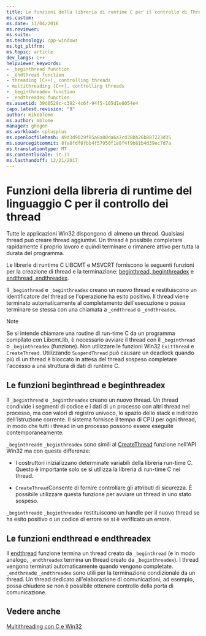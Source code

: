 ```yaml
---
title: Le funzioni della libreria di runtime C per il controllo di Thread | Documenti Microsoft
ms.custom: 
ms.date: 11/04/2016
ms.reviewer: 
ms.suite: 
ms.technology: cpp-windows
ms.tgt_pltfrm: 
ms.topic: article
dev_langs: C++
helpviewer_keywords:
- _beginthread function
- _endthread function
- threading [C++], controlling threads
- multithreading [C++], controlling threads
- _beginthreadex function
- _endthreadex function
ms.assetid: 39d0529c-c392-4c6f-94f5-105d1e8054e4
caps.latest.revision: "9"
author: mikeblome
ms.author: mblome
manager: ghogen
ms.workload: cplusplus
ms.openlocfilehash: 49d3d9029f85a8a80da6a7cd38bb26b887223d35
ms.sourcegitcommit: 8fa8fdf0fbb4f57950f1e8f4f9b81b4d39ec7d7a
ms.translationtype: MT
ms.contentlocale: it-IT
ms.lasthandoff: 12/21/2017
---
```

# <a name="c-run-time-library-functions-for-thread-control"></a>Funzioni della libreria di runtime del linguaggio C per il controllo dei thread
Tutte le applicazioni Win32 dispongono di almeno un thread. Qualsiasi thread può creare thread aggiuntivi. Un thread è possibile completare rapidamente il proprio lavoro e quindi terminare o rimanere attivo per tutta la durata del programma.  
  
 Le librerie di runtime C LIBCMT e MSVCRT forniscono le seguenti funzioni per la creazione di thread e la terminazione: [beginthread, beginthreadex](../c-runtime-library/reference/beginthread-beginthreadex.md) e [endthread, endthreadex](../c-runtime-library/reference/endthread-endthreadex.md).  
  
 Il `_beginthread` e `_beginthreadex` creano un nuovo thread e restituiscono un identificatore del thread se l'operazione ha esito positivo. Il thread viene terminato automaticamente al completamento dell'esecuzione o possa terminare se stessa con una chiamata a `_endthread` o `_endthreadex`.  
  
> [!NOTE]
>  Se si intende chiamare una routine di run-time C da un programma compilato con Libcmt.lib, è necessario avviare il thread con il `_beginthread` o `_beginthreadex` (funzione). Non utilizzare le funzioni Win32 `ExitThread` e `CreateThread`. Utilizzando `SuspendThread` può causare un deadlock quando più di un thread è bloccato in attesa del thread sospeso completare l'accesso a una struttura di dati di runtime C.  
  
##  <a name="_core_the__beginthread_function"></a>Le funzioni beginthread e beginthreadex  
 Il `_beginthread` e `_beginthreadex` creano un nuovo thread. Un thread condivide i segmenti di codice e i dati di un processo con altri thread nel processo, ma con valori di registro univoco, lo spazio dello stack e indirizzo dell'istruzione corrente. Il sistema fornisce il tempo di CPU per ogni thread, in modo che tutti i thread in un processo possono essere eseguite contemporaneamente.  
  
 `_beginthread`e `_beginthreadex` sono simili al [CreateThread](http://msdn.microsoft.com/library/windows/desktop/ms682453) funzione nell'API Win32 ma con queste differenze:  
  
-   I costruttori inizializzano determinate variabili della libreria run-time C. Questo è importante solo se si utilizza la libreria di run-time C nei thread.  
  
-   `CreateThread`Consente di fornire controllare gli attributi di sicurezza. È possibile utilizzare questa funzione per avviare un thread in uno stato sospeso.  
  
 `_beginthread`e `_beginthreadex` restituiscono un handle per il nuovo thread se ha esito positivo o un codice di errore se si è verificato un errore.  
  
##  <a name="_core_the__endthread_function"></a>Le funzioni endthread e endthreadex  
 Il [endthread](../c-runtime-library/reference/endthread-endthreadex.md) funzione termina un thread creato da `_beginthread` (e in modo analogo, `_endthreadex` termina un thread creato da `_beginthreadex`). I thread vengono terminati automaticamente quando vengono completate. `_endthread`e `_endthreadex` sono utili per la terminazione condizionale da un thread. Un thread dedicato all'elaborazione di comunicazioni, ad esempio, possa chiudere se non è possibile ottenere controllo della porta di comunicazione.  
  
## <a name="see-also"></a>Vedere anche  
 [Multithreading con C e Win32](../parallel/multithreading-with-c-and-win32.md)
